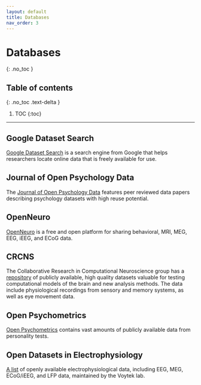 ```yaml
---
layout: default
title: Databases
nav_order: 3
---
```


# Databases
{: .no_toc }

## Table of contents
{: .no_toc .text-delta }

1. TOC
{:toc}

---

## Google Dataset Search

[Google Dataset Search](https://datasetsearch.research.google.com/) is a search engine from Google that helps researchers locate online data that is freely available for use.

## Journal of Open Psychology Data

The [Journal of Open Psychology Data](https://openpsychologydata.metajnl.com/) features peer reviewed data papers describing psychology datasets with high reuse potential.

## OpenNeuro

[OpenNeuro](https://openneuro.org/) is a free and open platform for sharing behavioral, MRI, MEG, EEG, iEEG, and ECoG data.

## CRCNS

The Collaborative Research in Computational Neuroscience group has a [repository](http://crcns.org/data-sets) of publicly available, high quality datasets valuable for testing computational models of the brain and new analysis methods. The data include physiological recordings from sensory and memory systems, as well as eye movement data.

## Open Psychometrics

[Open Psychometrics](https://openpsychometrics.org/_rawdata/) contains vast amounts of publicly available data from personality tests.

## Open Datasets in Electrophysiology

[A list](https://github.com/openlists/ElectrophysiologyData) of openly available electrophysiological data, including EEG, MEG, ECoG/iEEG, and LFP data, maintained by the Voytek lab.
